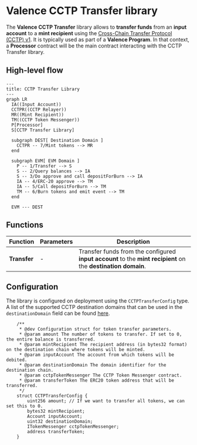 # Valence CCTP Transfer library

The **Valence CCTP Transfer** library allows to **transfer funds** from an **input account** to a **mint recipient** using the [Cross-Chain Transfer Protocol (CCTP) v1](https://developers.circle.com/stablecoins/cctp-getting-started). It is typically used as part of a **Valence Program**. In that context, a **Processor** contract will be the main contract interacting with the CCTP Transfer library.

## High-level flow

```mermaid
---
title: CCTP Transfer Library
---
graph LR
  IA((Input Account))
  CCTPR((CCTP Relayer))
  MR((Mint Recipient))
  TM((CCTP Token Messenger))
  P[Processor]
  S[CCTP Transfer Library]

  subgraph DEST[ Destination Domain ]
    CCTPR -- 7/Mint tokens --> MR
  end

  subgraph EVM[ EVM Domain ]
    P -- 1/Transfer --> S
    S -- 2/Query balances --> IA
    S -- 3/Do approve and call depositForBurn --> IA
    IA -- 4/ERC-20 approve --> TM
    IA -- 5/Call depositForBurn --> TM
    TM -- 6/Burn tokens and emit event --> TM
  end

  EVM --- DEST
```

## Functions

| Function     | Parameters | Description                                                                                                   |
| ------------ | ---------- | ------------------------------------------------------------------------------------------------------------- |
| **Transfer** | -          | Transfer funds from the configured **input account** to the **mint recipient** on the **destination domain**. |

## Configuration

The library is configured on deployment using the `CCTPTransferConfig` type. A list of the supported CCTP destination domains that can be used in the `destinationDomain` field can be found [here](https://developers.circle.com/stablecoins/supported-domains).

```solidity
    /**
     * @dev Configuration struct for token transfer parameters.
     * @param amount The number of tokens to transfer. If set to 0, the entire balance is transferred.
     * @param mintRecipient The recipient address (in bytes32 format) on the destination chain where tokens will be minted.
     * @param inputAccount The account from which tokens will be debited.
     * @param destinationDomain The domain identifier for the destination chain.
     * @param cctpTokenMessenger The CCTP Token Messenger contract.
     * @param transferToken The ERC20 token address that will be transferred.
     */
    struct CCTPTransferConfig {
        uint256 amount; // If we want to transfer all tokens, we can set this to 0.
        bytes32 mintRecipient;
        Account inputAccount;
        uint32 destinationDomain;
        ITokenMessenger cctpTokenMessenger;
        address transferToken;
    }
```
